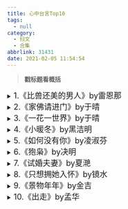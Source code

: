```yaml
---
title: 心中台言Top10
tags:
  - null
category:
  - 扫文
  - 合集
abbrlink: 31431
date: 2021-02-05 11:54:54
---
```

<meta name="referrer" content="no-referrer" />

> **戳标题看概括**

<!-- more -->

<details>
<summary><font size=4>1.《比兽还美的男人》by雷恩那</font></summary>
台言。男主因父母原因对人失去信任，流浪成癖，喜爱与兽群打交道，初遇女主便被她的温柔所吸引，之后多次以肚子饿为缘由去见女主，却不肯承认自己贪恋她的温暖，女主也早早爱上多次救助她的男主。两人成亲数年后男主仇家找上门，为了不牵连女主，男主就故意说伤人的话后离开了，几个月后男主重伤，女主大着肚子去见他，男主再不想舍弃第二次，遂二人和好。

这文好好看啊啊啊啊！看前面都甜哭了！！男主一开始跟警惕人类的小动物似的，女主一点都不介意，还欢迎男主找她要吃的233告白还是女主主动的，把男主都说脸红了，成亲后男主更是兽性大发。原本还想着成亲后照样流浪的，结果没离开几日就想女主想的不得了又跑回去了[doge]后面虐的那里看得我想骂男主大笨蛋，心疼死女主了！重逢后女主说要休夫把男主那个吓得哦，都吓吐血了，女主一看也吓到动了胎气，最后孩子还是男主接生的[笑cry]这文太可爱了！
</details>

<details>
<summary><font size=4>2.《家佛请进门》by于晴</font></summary>
男女主育有一子，青梅竹马感情和睦，却在成亲第八年的时候女主枉死，男主不顾一切代价下地府带回女主，之后一家人就开始逃离地府的捕捉。 男女主还有儿子一家人超可爱！超暖心的！！奈何命运对他们不公[泪]好几次险些死亡，虐的我眼睛都哭肿了[泪][泪][泪]还好最后是he。表面上是以夫为尊，实际上是女宠男，儿子也配合他娘一起宠他爹hhhh感情无虐，剧情有虐，配角都是好人，瘟鬼和阴差是坏人(　`_ゝ´)强强强推！！
</details>

<details>
<summary><font size=4>3.《一花一世界》by于晴</font></summary>
男女主从小认识，后来男主当官，女主入青门，从此断了联系。又过了好几年，男主因贪官被押着游街，双腿被打断，恰逢路过的女主把他救了回去，在相处过程中男主对女主越来越有好感，就算最后知道了女主一直隐藏的秘密也决定娶她，放弃大好前途，随着女主一道回青门过日子。这文好好看！女主其实从小就喜欢男主了，所以当时才会不顾风险救了他，却又因为自己有失读症觉得配不上男主而自卑，但一直没表现出来；男主是天之骄子，也是小时候就对女主隐约有好感，但在还没弄明白之前就与女主分开了，再后来又因为女主救了他而再次喜欢上，委婉告白被拒后男主有想过回大家族，恰逢女主遇害，方才明白前途算个啥，不认字又如何，他就是认准了她。男主傲娇又忍不住对女主好，女主表面看似无谓骨子里却很倔强。强推！

</details>

<details>
<summary><font size=4>4.《小暖冬》by黑洁明</font></summary>
原本打算睡前存个文，结果看了开头被萌哭。两个小天使在谈恋爱啊[笑cry]因为女主聋了所以二人比手画脚的描写太可爱了，而且文笔有点轻小说的感觉。结尾略神展开，虽然不是温馨无虐但全程看的时候都痴汉脸，他们小时候的对白真是萌哭我了。

</details>

<details>
<summary><font size=4>5.《如何没有你》by凌淑芬</font></summary>
短篇、婚后、虐男、无男配，居然集齐了我想看的要素😭女主留学遇到穷小子男主，毕业后他们结婚了，男主有钱了，两人共同话题越来越少，男主有次精神出轨，女主离婚后搬到小镇上去住了。这就是正文的开始，他俩的过去穿插在正文里。喜欢作者对出轨的看法，虽然我都无法接受。

</details>

<details>
<summary><font size=4>6.《狍枭》by决明</font></summary>
男主是风流幼稚又霸道的貔貅，女主是被人所厌恶的小结巴疫鬼。男主在发情期的时候遇到女主，觉得怯生生的女主很有趣，决定在发情期期间陪她玩，对于疫鬼而言貔貅是天敌，但女主却把愿意接纳她的男主视为“光”。发情期结束后男主说了不负责任的话就直接抛下女主离开了，然而回去后满脑子都是女主，以为自己被感染了疫毒，于是又倒回去找女主。女主不愿分开，男主终于开窍，两人在一起后又发生了一些事不过无虐。

</details>

<details>
<summary><font size=4>7.《试婚夫妻》by夏滟</font></summary>
女主在便利店遇到男主，又在不久后的相亲宴上认出对方是高中同学。察觉到自己其实早就喜欢上女主的男主提出试婚，女主在纠结了一阵子后同意了。同居后的二人因为对彼此的不熟悉难免有所摩擦，但一个性格绵软，一个非对方不可，总算是跌跌撞撞走向了婚姻。

</details>

<details>
<summary><font size=4>8.《只想拥她入怀》by镜水</font></summary>
台言。男主少爷女主丫鬟，女主貌丑，一直默默为男主付出，男主发现她的心意后变身渣男，直到某日变落魄瘸子时身边唯有女主陪伴左右才发现她的好，之后就是后悔莫及苦追女主。

</details>

<details>
<summary><font size=4>9.《景物年年》by金吉</font></summary>
男女主相爱，却因战事男主为了保护女主选择从军。女主等了一年又一年，却只等到一只通人性的白狼。女主终生未嫁，在白狼的陪伴下死去，又带着记忆投胎转世，遇到只留有模糊记忆的男主。在相处过程中男主身上的熟悉感让女主惊觉原来他一直在自己身边。

</details>

<details>
<summary><font size=4>10.《出走》by孟华</font></summary>
男女主青梅竹马，女主在婚期临近之际出走，因为她怀疑男主对自己的感情并非爱情，年少时男主欣赏的女配才是他的良人。结局女配告诉女主其实事情早有定论，迟钝的男主也找回女主告诉她他爱她。

</details>